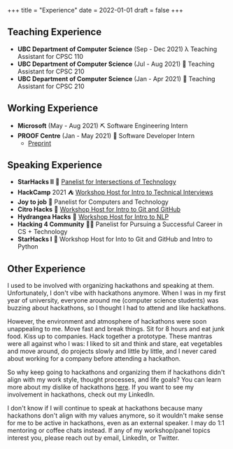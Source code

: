 +++
title = "Experience"
date = 2022-01-01
draft = false
+++

## Teaching Experience
- **UBC Department of Computer Science** (Sep - Dec 2021) λ Teaching Assistant for CPSC 110 
- **UBC Department of Computer Science** (Jul - Aug 2021) 👾 Teaching Assistant for CPSC 210
- **UBC Department of Computer Science** (Jan - Apr 2021) 👾 Teaching Assistant for CPSC 210

## Working Experience
- **Microsoft** (May - Aug 2021) ⛏ Software Engineering Intern
- **PROOF Centre** (Jan - May 2021) 🧬 Software Developer Intern
  - [Preprint](https://www.medrxiv.org/content/10.1101/2021.05.04.21256134v1)

## Speaking Experience
- **StarHacks II** 💫 [Panelist for Intersections of Technology](https://www.youtube.com/watch?v=klMP-K7nCd4)
- **HackCamp** 2021 ⛺ [Workshop Host for Intro to Technical Interviews](https://docs.google.com/presentation/d/1GeoKxfqX_JzhC5oc9grG3yzEeiPdq-uJE8kt7sUa64o/edit?usp=sharing)
- **Joy to job** 💼 Panelist for Computers and Technology 
- **Citro Hacks** 🍋 [Workshop Host for Intro to Git and GitHub](https://www.figma.com/proto/QwLUq2jdFJ0kisBOxh0RNM/Intro-to-Git-and-Github-(Copy)?node-id=1%3A160)
- **Hydrangea Hacks** 💮 [Workshop Host for Intro to NLP](https://www.youtube.com/watch?v=7DLUbxgfrD4&t=2s)
- **Hacking 4 Community** 👏🏻 Panelist for Pursuing a Successful Career in CS + Technology
- **StarHacks I** 💫 Workshop Host for Into to Git and GitHub and Intro to Python

## Other Experience
I used to be involved with organizing hackathons and speaking at them. Unfortunately, I don't vibe with hackathons anymore. When I was in my first year of university, everyone around me (computer science students) was buzzing about hackathons, so I thought I had to attend and like hackathons. 

However, the environment and atmosphere of hackathons were soon unappealing to me. Move fast and break things. Sit for 8 hours and eat junk food. Kiss up to companies. Hack together a prototype. These mantras were all against who I was: I liked to sit and think and stare, eat vegetables and move around, do projects slowly and little by little, and I never cared about working for a company before attending a hackathon. 

So why keep going to hackathons and organizing them if hackathons didn't align with my work style, thought processes, and life goals? You can learn more about my dislike of hackathons [here](/blog/hackathons). If you want to see my involvement in hackathons, check out my LinkedIn.

I don't know if I will continue to speak at hackathons because many hackathons don't align with my values anymore, so it wouldn't make sense for me to be active in hackathons, even as an external speaker. I may do 1:1 mentoring or coffee chats instead. If any of my workshop/panel topics interest you, please reach out by email, LinkedIn, or Twitter.
